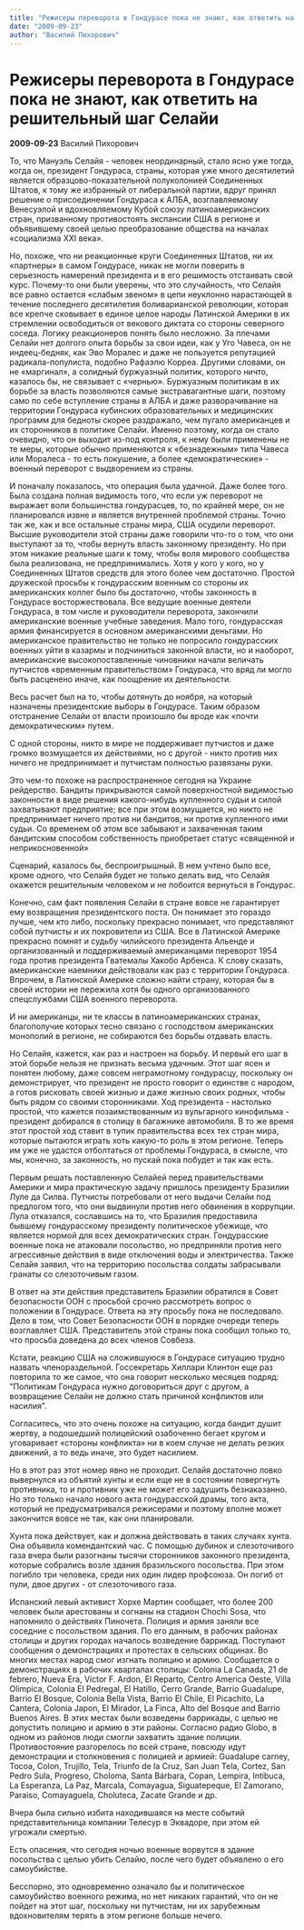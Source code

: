 ```yaml
---
title: "Режисеры переворота в Гондурасе пока не знают, как ответить на решительный шаг Селайи"
date: "2009-09-23"
author: "Василий Пихорович"
---
```


# Режисеры переворота в Гондурасе пока не знают, как ответить на решительный шаг Селайи

**2009-09-23** Василий Пихорович

То, что Мануэль Селайя - человек неординарный, стало ясно уже тогда, когда он, президент Гондураса, страны, которая уже много десятилетий является образцово-показательной полуколонией Соединенных Штатов, к тому же избранный от либеральной партии, вдруг принял решение о присоединении Гондураса к АЛБА, возглавляемому Венесуэлой и вдохновляемому Кубой союзу латиноамериканских стран, призванному противостоять экспансии США в регионе и объявившему своей целью преобразование общества на началах «социализма XXI века».

Но, похоже, что ни реакционные круги Соединенных Штатов, ни их «партнеры» в самом Гондурасе, никак не могли поверить в серьезность намерений президента и в его решимость отстаивать свой курс. Почему-то они были уверены, что это случайность, что Селайя все равно остается «слабым звеном» в цепи неуклонно нарастающей в течение последнего десятилетия боливарианской революции, которая все крепче сковывает в единое целое народы Латинской Америки в их стремлении освободиться от векового диктата со стороны северного соседа. Логику реакционеров понять было несложно. За плечами Селайи нет долгого опыта борьбы за свои идеи, как у Уго Чавеса, он не индеец-бедняк, как Эво Моралес и даже не пользуется репутацией радикала-популиста, подобно Рафаэлю Корреа. Другими словами, он не «маргинал», а солидный буржуазный политик, которого ничто, казалось бы, не связывает с «чернью». Буржуазным политикам в их борьбе за власть позволяются самые экстравагантные шаги, поэтому само по себе вступление страны в АЛБА и даже разворачивание на территории Гондураса кубинских образовательных и медицинских программ для бедноты скорее раздражало, чем пугало американцев и их сторонников в политике Селайи. Именно поэтому, когда он стало очевидно, что он выходит из-под контроля, к нему были применены не те меры, которые обычно применяются к «безнадежным» типа Чавеса или Моралеса - то есть покушение, а более «демократические» - военный переворот с выдворением из страны.

И поначалу показалось, что операция была удачной. Даже более того. Была создана полная видимость того, что если уж переворот не выражает воли большинства гондурасцев, то, по крайней мере, он не планировался извне и является внутренней проблемой страны. Точно так же, как и все остальные страны мира, США осудили переворот. Высшие руководители этой страны даже говорили что-то о том, что они выступают за то, чтобы вернуть власть законному президенту. Но при этом никакие реальные шаги к тому, чтобы воля мирового сообщества была реализована, не предпринимались. Хотя у кого у кого, но у Соединенных Штатов средств для этого более чем достаточно. Простой дружеской просьбы к гондурасским военным со стороны их американских коллег было бы достаточно, чтобы законность в Гондурасе восторжествовала. Все ведущие военные деятели Гондураса, в том числе и руководители переворота, закончили американские военные учебные заведения. Мало того, гондурасская армия финансируется в основном американскими деньгами. Но американское правительство не только не попросило гондурасских военных уйти в казармы и подчиниться законной власти, но и наоборот, американские высокопоставленные чиновники начали величать путчистов «временным правительством» Гондураса, что вряд ли могло быть расценено иначе, как поощрение их деятельности.

Весь расчет был на то, чтобы дотянуть до ноября, на который назначены президентские выборы в Гондурасе. Таким образом отстранение Селайи от власти произошло бы вроде как «почти демократическим» путем.

С одной стороны, никто в мире не поддерживает путчистов и даже громко возмущается их действиями, но с другой - никто против них ничего не предпринимает и путчистам полностью развязаны руки.

Это чем-то похоже на распространенное сегодня на Украине рейдерство. Бандиты прикрываются самой поверхностной видимостью законности в виде решения какого-нибудь купленного судьи и силой захватывают предприятие; все при этом возмущается, но никто не предпринимает ничего против ни бандитов, ни против купленного ими судьи. Со временем об этом все забывают и захваченная таким бандитским способом собственность приобретает статус «священной и неприкосновенной»

Сценарий, казалось бы, беспроигрышный. В нем учтено было все, кроме одного, что Селайя будет не только делать вид, что Селайя окажется решительным человеком и не побоится вернуться в Гондурас.

Конечно, сам факт появления Селайи в стране вовсе не гарантирует ему возвращения президентского поста. Он понимает это гораздо лучше, чем кто либо, поскольку прекрасно понимает, что представляют собой путчисты и их покровители из США. Все в Латинской Америке прекрасно помнят и судьбу чилийского президента Альенде и организованный и поддерживаемый американцами переворот 1954 года против президента Гватемалы Хакобо Арбенса. К слову сказать, американские наемники действовали как раз с территории Гондураса. Впрочем, в Латинской Америке сложно найти страну, которая бы в своей истории не пережила хотя бы одного организованного спецслужбами США военного переворота.

И ни американцы, ни те классы в латиноамериканских странах, благополучие которых тесно связано с господством американских монополий в регионе, не собираются без борьбы отдавать власть.

Но Селайя, кажется, как раз и настроен на борьбу. И первый его шаг в этой борьбе нельзя не признать весьма удачным. Этот шаг ясен и понятен любому, даже совсем неграмотному гондурасцу, поскольку он демонстрирует, что президент не просто говорит о единстве с народом, а готов рисковать своей жизнью и даже жизнью своих родных, чтобы быть рядом со своими сторонниками. Ход президента - настолько простой, что кажется позаимствованным из вульгарного кинофильма - президент добирался в столицу в багажнике автомобиля. В то же время этот простой ход ставит в тупик правительства всех тех стран мира, которые пытаются играть хоть какую-то роль в этом регионе. Теперь им уже не удастся отболтаться от проблемы Гондураса, в смысле, что мы, конечно, за законность, но пускай пока побудет и так как есть.

Первым решать поставленную Селайей перед правительствами Америки и мира практическую задачу пришлось президенту Бразилии Луле да Силва. Путчисты потребовали от него выдачи Селайи под предлогом того, что они выдвинули против него обвинения в коррупции. Лула отказался, сославшись на то, что Бразилия предоставила бывшему гондурасскому президенту политическое убежище, что является нормой для всех демократических стран. Гондурасские военные пока не атаковали посольство, но предприняли против него агрессивные действия в виде отключения воды и электричества. Также Селайя заявил, что на территорию посольства солдаты забрасывали гранаты со слезоточивым газом.

В ответ на эти действия представитель Бразилии обратился в Совет безопасности ООН с просьбой срочно рассмотреть вопрос о положении в Гондурасе. Ответа на эту просьбу пока не последовало. Дело в том, что Совет Безопасности ООН в порядке очереди теперь возглавляет США. Представитель этой страны пока сообщил только то, что просьба доведена до всех членов Совбеза.

Кстати, реакцию США на сложившуюся в Гондурасе ситуацию трудно назвать членораздельной. Госсекретарь Хиллари Клинтон еще раз повторила то же самое, что она говорит несколько месяцев подряд: "Политикам Гондураса нужно договориться друг с другом, а возвращение Селайи не должно стать причиной конфликтов или насилия".

Согласитесь, что это очень похоже на ситуацию, когда бандит душит жертву, а подошедший полицейский озабоченно бегает кругом и уговаривает «стороны конфликта» ни в коем случае не делать резких движений, а то ведь иначе, это будет насилием.

Но в этот раз этот номер явно не проходит. Селайя достаточно ловко вывернулся из объятий хунты и если еще не в состоянии повергнуть противника, то и противник уже не может его задушить безнаказанно. Но это только начало нового акта гондурасской драмы, того акта, который не предусматривался режисерами и поэтому вполне может закончится вовсе не так, как они планировали.

Хунта пока действует, как и должна действовать в таких случаях хунта. Она объявила комендантский час. С помощью дубинок и слезоточивого газа вчера были разогнаны тысячи сторонников законного президента, которые собрались возле здания бразильского посольства. При этом погибло три человека, среди них один лидер профсоюза. Он погиб от пули, двое других - от слезоточивого газа.

Испанский левый активист Хорхе Мартин сообщает, что более 200 человек были арестованы и согнаны на стадион Chochi Sosa, что напомнило о действиях Пиночета. Полиция и армия заняли все соседние с посольством здания. По его данным, в рабочих районах столицы и других городах началось возведение баррикад. Поступают сообщения о демонстрациях и протестах в сельских общинах. Во многих местах народ смог изгнать полицию и армию. Сообщается о демонстрациях в рабочих кварталах столицы: Colonia La Canada, 21 de febrero, Nueva Era, Victor F. Ardon, El Reparto, Centro America Oeste, Villa Olimpica, Colonia El Pedregal, El Hatillo, Cerro Grande, Barrio Guadalupe, Barrio El Bosque, Colonia Bella Vista, Barrio El Chile, El Picachito, La Cantera, Colonia Japon, El Mirador, La Finca, Alto del Bosque and Barrio Buenos Aires. В этих местах были возведены баррикады, с целью не допустить полицию и армию в эти районы. Согласно радио Globo, в одном из районов люди смогли захватить здание полиции. Противостояние разгорелось по всей стране, повсюду идут демонстрации и столкновения с полицией и армией: Guadalupe carney, Tocoa, Colon, Trujillo, Tela, Triunfo de la Cruz, San Juan Tela, Cortez, San Pedro Sula, Progreso, Choloma, Santa Bárbara, Copan, Lempira, Intibuca, La Esperanza, La Paz, Marcala, Comayagua, Siguatepeque, El Zamorano, Paraiso, Comayaguela, Choluteca, Zacate Grande и др.

Вчера была сильно избита находившаяся на месте событий представительница компании Телесур в Эквадоре, при этом ей угрожали смертью.

Есть опасения, что сегодня ночью военные ворвутся в здание посольства с целью убить Селайю, после чего будет объявлено о его самоубийстве.

Бесспорно, это одновременно означало бы и политическое самоубийство военного режима, но нет никаких гарантий, что он не пойдет на этот шаг, поскольку ни путчистам, ни их зарубежным вдохновителям терять в этом регионе больше нечего.